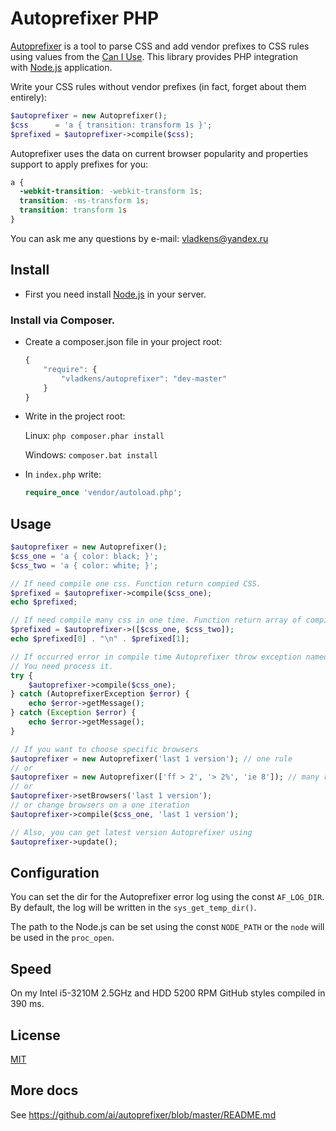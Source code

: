 # Autoprefixer PHP

[Autoprefixer](https://github.com/ai/autoprefixer) is a tool
to parse CSS and add vendor prefixes to CSS rules using values
from the [Can I Use](http://caniuse.com/). This library provides
PHP integration with [Node.js](http://nodejs.org/) application.

Write your CSS rules without vendor prefixes (in fact, forget about them
entirely):

```php
$autoprefixer = new Autoprefixer();
$css      = 'a { transition: transform 1s }';
$prefixed = $autoprefixer->compile($css);
```

Autoprefixer uses the data on current browser popularity
and properties support to apply prefixes for you:

```css
a {
  -webkit-transition: -webkit-transform 1s;
  transition: -ms-transform 1s;
  transition: transform 1s
}
```

You can ask me any questions by e-mail: <vladkens@yandex.ru>

## Install

- First you need install [Node.js](http://nodejs.org/) in your server.

### Install via Composer.

- Create a composer.json file in your project root:

    ```js
    {
        "require": {
            "vladkens/autoprefixer": "dev-master"
        }
    }
    ```

- Write in the project root:

    Linux: `php composer.phar install`
    
    Windows: `composer.bat install`

- In `index.php` write:

    ```php
    require_once 'vendor/autoload.php';
    ```

## Usage

```php
$autoprefixer = new Autoprefixer();
$css_one = 'a { color: black; }';
$css_two = 'a { color: white; }';

// If need compile one css. Function return compied CSS.
$prefixed = $autoprefixer->compile($css_one);
echo $prefixed;

// If need compile many css in one time. Function return array of compiled CSS.
$prefixed = $autoprefixer->([$css_one, $css_two]);
echo $prefixed[0] . "\n" . $prefixed[1];

// If occurred error in compile time Autoprefixer throw exception named `AutoprefixerException`.
// You need process it.
try {
    $autoprefixer->compile($css_one);
} catch (AutoprefixerException $error) {
    echo $error->getMessage();
} catch (Exception $error) {
    echo $error->getMessage();
}

// If you want to choose specific browsers
$autoprefixer = new Autoprefixer('last 1 version'); // one rule
// or 
$autoprefixer = new Autoprefixer(['ff > 2', '> 2%', 'ie 8']); // many rules
// or
$autoprefixer->setBrowsers('last 1 version');
// or change browsers on a one iteration
$autoprefixer->compile($css_one, 'last 1 version');

// Also, you can get latest version Autoprefixer using
$autoprefixer->update();
```

## Configuration

You can set the dir for the Autoprefixer error log using the const `AF_LOG_DIR`. By default,
the log will be written in the `sys_get_temp_dir()`.

The path to the Node.js can be set using the const `NODE_PATH` or the `node` will be used in the `proc_open`.

## Speed
On my Intel i5-3210M 2.5GHz and HDD 5200 RPM GitHub styles compiled in 390 ms.

## License
[MIT](https://raw.github.com/vladkens/autoprefixer-php/master/LICENSE)

## More docs
See https://github.com/ai/autoprefixer/blob/master/README.md
